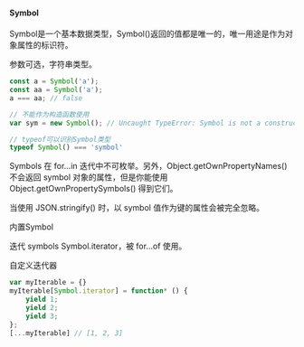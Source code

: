 #### Symbol

Symbol是一个基本数据类型，Symbol()返回的值都是唯一的，唯一用途是作为对象属性的标识符。

参数可选，字符串类型。
```js
const a = Symbol('a');
const aa = Symbol('a');
a === aa; // false

// 不能作为构造函数使用
var sym = new Symbol(); // Uncaught TypeError: Symbol is not a constructor

// typeof可以识别Symbol类型
typeof Symbol() === 'symbol'
```

Symbols 在 for...in 迭代中不可枚举。另外，Object.getOwnPropertyNames() 不会返回 symbol 对象的属性，但是你能使用 Object.getOwnPropertySymbols() 得到它们。

当使用 JSON.stringify() 时，以 symbol 值作为键的属性会被完全忽略。

内置Symbol

迭代 symbols Symbol.iterator，被 for...of 使用。

自定义迭代器
```js
var myIterable = {}
myIterable[Symbol.iterator] = function* () {
    yield 1;
    yield 2;
    yield 3;
};
[...myIterable] // [1, 2, 3]
```